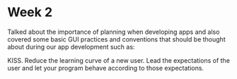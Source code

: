 # Week 2
Talked about the importance of planning when developing apps and also covered some basic GUI practices and conventions that should be thought about during our app development such as:

KISS.
Reduce the learning curve of a new user.
Lead the expectations of the user and let your program behave according to those expectations.
